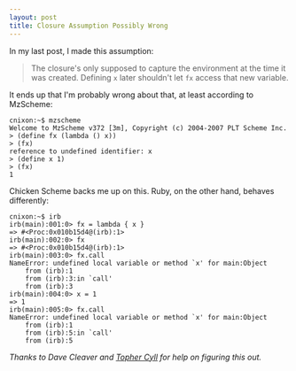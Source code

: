 ```yaml
---
layout: post
title: Closure Assumption Possibly Wrong
---
```

In my last post, I made this assumption:

> The closure's only supposed to capture the environment at the time it was created. Defining `x` later shouldn't let `fx` access that new variable.

It ends up that I'm probably wrong about that, at least according to MzScheme:

<pre><code>cnixon:~$ mzscheme 
Welcome to MzScheme v372 [3m], Copyright (c) 2004-2007 PLT Scheme Inc.
> (define fx (lambda () x))
> (fx)
reference to undefined identifier: x
> (define x 1)
> (fx)
1
</code></pre>

Chicken Scheme backs me up on this. Ruby, on the other hand, behaves differently:

<pre><code>cnixon:~$ irb
irb(main):001:0&gt; fx = lambda { x }
=&gt; #&lt;Proc:0x010b15d4@(irb):1&gt;
irb(main):002:0&gt; fx
=&gt; #&lt;Proc:0x010b15d4@(irb):1&gt;
irb(main):003:0&gt; fx.call
NameError: undefined local variable or method `x' for main:Object
	from (irb):1
	from (irb):3:in `call'
	from (irb):3
irb(main):004:0&gt; x = 1
=&gt; 1
irb(main):005:0&gt; fx.call
NameError: undefined local variable or method `x' for main:Object
	from (irb):1
	from (irb):5:in `call'
	from (irb):5
</code></pre>

_Thanks to Dave Cleaver and [Topher Cyll](http://www.cyll.org/) for help on figuring this out._